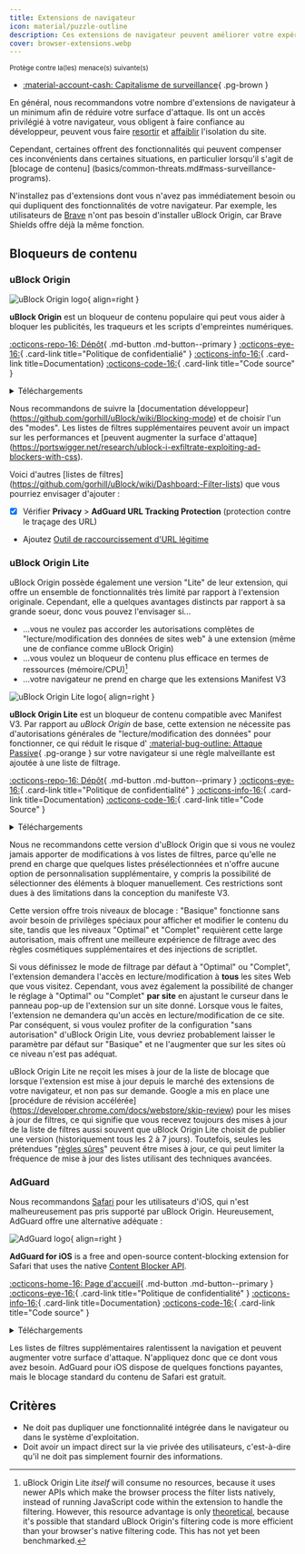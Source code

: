 ```yaml
---
title: Extensions de navigateur
icon: material/puzzle-outline
description: Ces extensions de navigateur peuvent améliorer votre expérience de navigation et protéger votre vie privée.
cover: browser-extensions.webp
---
```


<small>Protège contre la(les) menace(s) suivante(s)</small>

- [:material-account-cash: Capitalisme de surveillance](basics/common-threats.md#surveillance-as-a-business-model){ .pg-brown }

En général, nous recommandons votre nombre d'extensions de navigateur à un minimum afin de réduire votre surface d'attaque. Ils ont un accès privilégié à votre navigateur, vous obligent à faire confiance au développeur, peuvent vous faire [resortir](https://en.wikipedia.org/wiki/Device_fingerprint#Browser_fingerprint) et [affaiblir](https://groups.google.com/a/chromium.org/g/chromium-extensions/c/0ei-UCHNm34/m/lDaXwQhzBAAJ) l'isolation du site.

Cependant, certaines offrent des fonctionnalités qui peuvent compenser ces inconvénients dans certaines situations, en particulier lorsqu'il s'agit de [blocage de contenu] (basics/common-threats.md#mass-surveillance-programs).

N'installez pas d'extensions dont vous n'avez pas immédiatement besoin ou qui dupliquent des fonctionnalités de votre navigateur. Par exemple, les utilisateurs de [Brave](desktop-browsers.md#brave) n'ont pas besoin d'installer uBlock Origin, car Brave Shields offre déjà la même fonction.

## Bloqueurs de contenu

### uBlock Origin

<div class="admonition recommendation" markdown>

![uBlock Origin logo](assets/img/browsers/ublock_origin.svg){ align=right }

**uBlock Origin** est un bloqueur de contenu populaire qui peut vous aider à bloquer les publicités, les traqueurs et les scripts d'empreintes numériques.

[:octicons-repo-16: Dépôt](https://github.com/gorhill/uBlock#readme){ .md-button .md-button--primary }
[:octicons-eye-16:](https://github.com/gorhill/uBlock/wiki/Privacy-policy){ .card-link title="Politique de confidentialié" }
[:octicons-info-16:](https://github.com/gorhill/uBlock/wiki){ .card-link title=Documentation}
[:octicons-code-16:](https://github.com/gorhill/uBlock){ .card-link title="Code source" }

<details class="downloads" markdown>
<summary>Téléchargements</summary>

- [:simple-firefoxbrowser: Firefox](https://addons.mozilla.org/firefox/addon/ublock-origin)
- [:simple-googlechrome: Chrome](https://chrome.google.com/webstore/detail/ublock-origin/cjpalhdlnbpafiamejdnhcphjbkeiagm)
- [:fontawesome-brands-edge: Edge](https://microsoftedge.microsoft.com/addons/detail/ublock-origin/odfafepnkmbhccpbejgmiehpchacaeak)

</details>

</div>

Nous recommandons de suivre la [documentation développeur] (https://github.com/gorhill/uBlock/wiki/Blocking-mode) et de choisir l'un des "modes". Les listes de filtres supplémentaires peuvent avoir un impact sur les performances et [peuvent augmenter la surface d'attaque] (https://portswigger.net/research/ublock-i-exfiltrate-exploiting-ad-blockers-with-css).

Voici d'autres [listes de filtres] (https://github.com/gorhill/uBlock/wiki/Dashboard:-Filter-lists) que vous pourriez envisager d'ajouter :

- [x] Vérifier **Privacy** > **AdGuard URL Tracking Protection** (protection contre le traçage des URL)
- Ajoutez [Outil de raccourcissement d'URL légitime](https://raw.githubusercontent.com/DandelionSprout/adfilt/master/LegitimateURLShortener.txt)

### uBlock Origin Lite

uBlock Origin possède également une version "Lite" de leur extension, qui offre un ensemble de fonctionnalités très limité par rapport à l'extension originale. Cependant, elle a quelques avantages distincts par rapport à sa grande soeur, donc vous pouvez l'envisager si...

- ...vous ne voulez pas accorder les autorisations complètes de "lecture/modification des données de sites web" à une extension (même une de confiance comme uBlock Origin)
- ...vous voulez un bloqueur de contenu plus efficace en termes de ressources (mémoire/CPU)[^1]
- ...votre navigateur ne prend en charge que les extensions Manifest V3

<div class="admonition recommendation" markdown>

![uBlock Origin Lite logo](assets/img/browsers/ublock_origin_lite.svg){ align=right }

**uBlock Origin Lite** est un bloqueur de contenu compatible avec Manifest V3. Par rapport au _uBlock Origin_ de base, cette extension ne nécessite pas d'autorisations générales de "lecture/modification des données" pour fonctionner, ce qui réduit le risque d' [:material-bug-outline: Attaque Passive](basics/common-threats.md#security-and-privacy){ .pg-orange } sur votre navigateur si une règle malveillante est ajoutée à une liste de filtrage.

[:octicons-repo-16: Dépôt](https://github.com/uBlockOrigin/uBOL-home#readme){ .md-button .md-button--primary }
[:octicons-eye-16:](https://github.com/uBlockOrigin/uBOL-home/wiki/Privacy-policy){ .card-link title="Politique de confidentialité" }
[:octicons-info-16:](https://github.com/uBlockOrigin/uBOL-home/wiki){ .card-link title=Documentation}
[:octicons-code-16:](https://github.com/gorhill/uBlock/tree/master/platform/mv3){ .card-link title="Code Source" }

<details class="downloads" markdown>
<summary>Téléchargements</summary>

- [:simple-googlechrome: Chrome](https://chrome.google.com/webstore/detail/ublock-origin-lite/ddkjiahejlhfcafbddmgiahcphecmpfh)

</details>

</div>

Nous ne recommandons cette version d'uBlock Origin que si vous ne voulez jamais apporter de modifications à vos listes de filtres, parce qu'elle ne prend en charge que quelques listes présélectionnées et n'offre aucune option de personnalisation supplémentaire, y compris la possibilité de sélectionner des éléments à bloquer manuellement. Ces restrictions sont dues à des limitations dans la conception du manifeste V3.

Cette version offre trois niveaux de blocage : "Basique" fonctionne sans avoir besoin de privilèges spéciaux pour afficher et modifier le contenu du site, tandis que les niveaux "Optimal" et "Complet" requièrent cette large autorisation, mais offrent une meilleure expérience de filtrage avec des règles cosmétiques supplémentaires et des injections de scriptlet.

Si vous définissez le mode de filtrage par défaut à "Optimal" ou "Complet", l'extension demandera l'accès en lecture/modification à **tous** les sites Web que vous visitez. Cependant, vous avez également la possibilité de changer le réglage à "Optimal" ou "Complet" **par site** en ajustant le curseur dans le panneau pop-up de l'extension sur un site donné. Lorsque vous le faites, l'extension ne demandera qu'un accès en lecture/modification de ce site. Par conséquent, si vous voulez profiter de la configuration "sans autorisation" d'uBlock Origin Lite, vous devriez probablement laisser le paramètre par défaut sur "Basique" et ne l'augmenter que sur les sites où ce niveau n'est pas adéquat.

uBlock Origin Lite ne reçoit les mises à jour de la liste de blocage que lorsque l'extension est mise à jour depuis le marché des extensions de votre navigateur, et non pas sur demande. Google a mis en place une [procédure de révision accélérée] (https://developer.chrome.com/docs/webstore/skip-review) pour les mises à jour de filtres, ce qui signifie que vous recevez toujours des mises à jour de la liste de filtres aussi souvent que uBlock Origin Lite choisit de publier une version (historiquement tous les 2 à 7 jours). Toutefois, seules les prétendues "[règles sûres](https://developer.chrome.com/docs/extensions/reference/api/declarativeNetRequest#safe_rules)" peuvent être mises à jour, ce qui peut limiter la fréquence de mise à jour des listes utilisant des techniques avancées.

### AdGuard

Nous recommandons [Safari](mobile-browsers.md#safari-ios) pour les utilisateurs d'iOS, qui n'est malheureusement pas pris supporté par uBlock Origin. Heureusement, AdGuard offre une alternative adéquate :

<div class="admonition recommendation" markdown>

![AdGuard logo](assets/img/browsers/adguard.svg){ align=right }

**AdGuard for iOS** is a free and open-source content-blocking extension for Safari that uses the native [Content Blocker API](https://developer.apple.com/documentation/safariservices/creating_a_content_blocker).

[:octicons-home-16: Page d'accueil](https://adguard.com/en/adguard-ios/overview.html){ .md-button .md-button--primary }
[:octicons-eye-16:](https://adguard.com/privacy/ios.html){ .card-link title="Politique de confidentialité" }
[:octicons-info-16:](https://kb.adguard.com/ios){ .card-link title=Documentation}
[:octicons-code-16:](https://github.com/AdguardTeam/AdguardForiOS){ .card-link title="Code source" }

<details class="downloads" markdown>
<summary>Téléchargements</summary>

- [:simple-appstore: App Store](https://apps.apple.com/app/id1047223162)

</details>

</div>

Les listes de filtres supplémentaires ralentissent la navigation et peuvent augmenter votre surface d'attaque. N'appliquez donc que ce dont vous avez besoin. AdGuard pour iOS dispose de quelques fonctions payantes, mais le blocage standard du contenu de Safari est gratuit.

## Critères

- Ne doit pas dupliquer une fonctionnalité intégrée dans le navigateur ou dans le système d'exploitation.
- Doit avoir un impact direct sur la vie privée des utilisateurs, c'est-à-dire qu'il ne doit pas simplement fournir des informations.

[^1]: uBlock Origin Lite _itself_ will consume no resources, because it uses newer APIs which make the browser process the filter lists natively, instead of running JavaScript code within the extension to handle the filtering. However, this resource advantage is only [theoretical](https://github.com/uBlockOrigin/uBOL-home/wiki/Frequently-asked-questions-\(FAQ\)#is-ubol-more-efficient-cpu--and-memory-wise-than-ubo), because it's possible that standard uBlock Origin's filtering code is more efficient than your browser's native filtering code. This has not yet been benchmarked.
